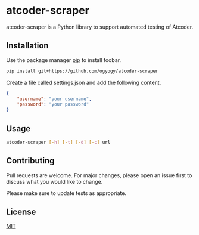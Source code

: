 # atcoder-scraper

atcoder-scraper is a Python library to support automated testing of Atcoder.

## Installation

Use the package manager [pip](https://pip.pypa.io/en/stable/) to install foobar.

```bash
pip install git+https://github.com/ogyogy/atcoder-scraper
```

Create a file called settings.json and add the following content.

```json
{
    "username": "your username",
    "password": "your password"
}
```

## Usage

```bash
atcoder-scraper [-h] [-t] [-d] [-c] url
```

## Contributing
Pull requests are welcome. For major changes, please open an issue first to discuss what you would like to change.

Please make sure to update tests as appropriate.

## License
[MIT](https://github.com/ogyogy/atcoder-scraper/blob/master/LICENSE)